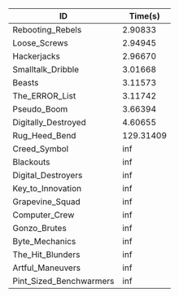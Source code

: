 |ID|Time(s)|
|-|-|
|Rebooting_Rebels|2.90833|
|Loose_Screws|2.94945|
|Hackerjacks|2.96670|
|Smalltalk_Dribble|3.01668|
|Beasts|3.11573|
|The_ERROR_List|3.11742|
|Pseudo_Boom|3.66394|
|Digitally_Destroyed|4.60655|
|Rug_Heed_Bend|129.31409|
|Creed_Symbol|inf|
|Blackouts|inf|
|Digital_Destroyers|inf|
|Key_to_Innovation|inf|
|Grapevine_Squad|inf|
|Computer_Crew|inf|
|Gonzo_Brutes|inf|
|Byte_Mechanics|inf|
|The_Hit_Blunders|inf|
|Artful_Maneuvers|inf|
|Pint_Sized_Benchwarmers|inf|
